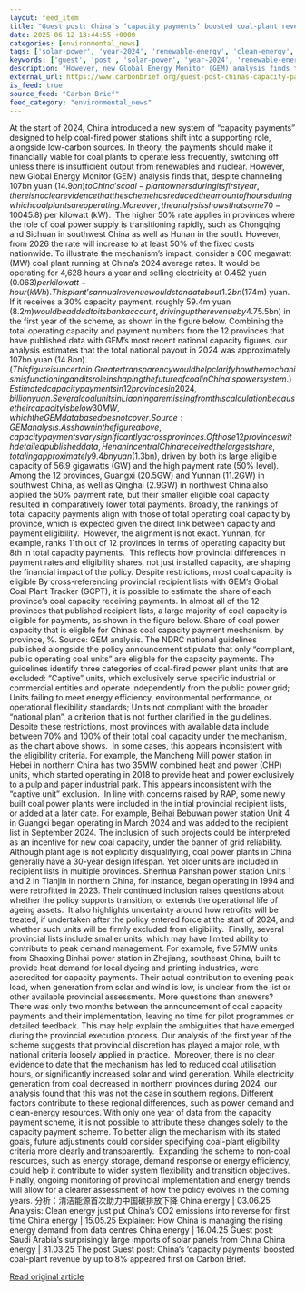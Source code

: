 ```yaml
---
layout: feed_item
title: "Guest post: China’s ‘capacity payments’ boosted coal-plant revenue by up to 8%"
date: 2025-06-12 13:44:55 +0000
categories: [environmental_news]
tags: ['solar-power', 'year-2024', 'renewable-energy', 'clean-energy', 'wind-power']
keywords: ['guest', 'post', 'solar-power', 'year-2024', 'renewable-energy', 'china', 'clean-energy', 'wind-power']
description: "However, new Global Energy Monitor (GEM) analysis finds that, despite channeling 107bn yuan ($14"
external_url: https://www.carbonbrief.org/guest-post-chinas-capacity-payments-boosted-coal-plant-revenue-by-up-to-8/
is_feed: true
source_feed: "Carbon Brief"
feed_category: "environmental_news"
---
```


At the start of 2024, China introduced a new system of “capacity payments” designed to help coal-fired power stations shift into a supporting role, alongside low-carbon sources. In theory, the payments should make it financially viable for coal plants to operate less frequently, switching off unless there is insufficient output from renewables and nuclear. However, new Global Energy Monitor (GEM) analysis finds that, despite channeling 107bn yuan ($14.9bn) to China’s coal-plant owners during its first year, there is no clear evidence that the scheme has reduced the amount of hours during which coal plants are operating. Moreover, the analysis shows that some 70-100% of China’s coal plants received payments, depending on the province, boosting their revenues by around 5-8%. As such, the way the mechanism has been implemented continues to raise questions about its effectiveness in supporting renewable growth and China’s wider energy-transition targets. Rather than encouraging operators to reduce operating hours and emissions, the loose application of eligibility “guardrails” means it could be prolonging coal-plant lifetimes instead. A ‘supporting’ role for coal Like many other countries, China faces the complex challenge of how to decarbonise its power sector while keeping the electricity grid reliable. Following widespread power outages in 2021 and ongoing debates over how to manage the transition, the National Development and Reform Commission (NDRC), China’s powerful central planner, announced a new coal capacity payment mechanism in late 2023. 上微信关注《碳简报》 The policy, which took effect in January 2024, aims to maintain grid reliability, while supporting coal-fired power plants as they shift from a primary electricity source to a “regulating and supporting” role in China’s power mix, according to Han Xue, associate researcher at China Development Research Centre of the State Council.&nbsp; The mechanism provides what is essentially a monthly “standby” payment to eligible public coal plants (see below). The payments are designed to help cover fixed operating costs during periods when coal plants’ output is low, often as a result of high renewable generation. They are also intended to ensure that coal plants are available to switch on during peak demand periods. The national framework sets payment levels at either 30% or 50% of a benchmark coal plant’s total fixed costs, which the NDRC determined to be 330 yuan ($45.8) per kilowatt (kW).&nbsp; The higher 50% rate applies in provinces where the role of coal power supply is transitioning rapidly, such as Chongqing and Sichuan in southwest China as well as Hunan in the south. However, from 2026 the rate will increase to at least 50% of the fixed costs nationwide. To illustrate the mechanism’s impact, consider a 600 megawatt (MW) coal plant running at China’s 2024 average rates. It would be operating for 4,628 hours a year and selling electricity at 0.452 yuan ($0.063) per kilowatt-hour (kWh). This plant’s annual revenue would stand at about 1.2bn ($174m) yuan.&nbsp; If it receives a 30% capacity payment, roughly 59.4m yuan ($8.2m) would be added to its bank account, driving up the revenue by 4.7%. If the rate is at the 50% level, the bump rises to 7.9%. Capacity market criticism From the outset, the policy drew questions and criticisms. Capacity markets in other countries have also sparked debate, including in the UK, Chile and Spain. Early in the first year of implementation of China&#8217;s capacity payments, energy media outlet China Energy News quoted experts saying that the mechanism would gradually change the coal producers’ mindset of &#8220;the more they generate, the more they earn&#8221;.&nbsp; However, other “restrictions” of the mechanism, such as the 330 yuan pay rate being “too low”, would “limit” its “effect” on transition, according to the outlet.&nbsp; Subscribe: China Briefing Sign up to Carbon Brief's free \"China Briefing\" email newsletter. All you need to know about the latest developments relating to China and climate change. Sent to your inbox every Thursday. Energy research institute the Regulatory Assistance Project (RAP) had pointed out that the mechanism is restricted to coal, excluding the “participation of alternative resources” able to offer similar services, such as energy storage or demand response. Issues with the policy meant that it could encourage older coal plants to remain online, as well as potentially “exacerbating” the continued construction of new capacity, according to RAP. After one year of China’s programme, GEM’s analysis finds that, while the policy has contributed to coal power plant revenue, there is still little definitive evidence to show that it is shifting coal to a “supporting” role, as intended.&nbsp; This raises continued questions about the mechanism&#8217;s design, its implementation and whether it aligns with China’s long-term climate and energy objectives such as the “dual-carbon” goals. Adding to the complexity, Lauri Myllyvirta, lead analyst at thinktank the Centre for Research on Energy and Clean Air, highlights a regional divide in China’s power mix from 2020 to 2024 in an article for Dialogue Earth.&nbsp; He says that&nbsp;northern provinces have made more progress towards integrating clean energy than the southern regions, which have been “complacent” due to rich hydro resources. In contrast, others have invested more in wind and solar capacity, as well as in coordinating grid operation with neighbouring areas so as to better manage variable renewable output. These regional disparities complicate any assessment of the capacity mechanism’s impacts. Capacity payments ‘top 100bn yuan’ Only 12 provincial governments have released lists of qualifying plants, providing rare insight into how the capacity payment policy is being implemented. These provinces represent just 38% of the country’s total operating coal capacity, meaning most of the national implementation remains undocumented in the public domain.&nbsp; This partial picture makes it difficult to assess the policy’s broader outcomes, particularly as provinces appear to apply eligibility and enforcement criteria differently. Based on the national policy’s payment levels and the 12 provincial recipient lists, the capacity payments in these provinces alone was more than 40bn yuan ($5.5bn) in the first year of the scheme, as shown in the figure below. Combining the total operating capacity and payment numbers from the 12 provinces that have published data with GEM’s most recent national capacity figures, our analysis estimates that the total national payout in 2024 was approximately 107bn yuan ($14.8bn). (This figure is uncertain. Greater transparency would help clarify how the mechanism is functioning and its role in shaping the future of coal in China’s power system.) Estimated capacity payments in 12 provinces in 2024, billion yuan. Several coal units in Liaoning are missing from this calculation because their capacity is below 30MW, which the GEM database does not cover. Source: GEM analysis. As shown in the figure above, capacity payments vary significantly across provinces. Of those 12 provinces with detailed published data, Henan in central China received the largest share, totaling approximately 9.4bn yuan ($1.3bn), driven by both its large eligible capacity of 56.9 gigawatts (GW) and the high payment rate (50% level).&nbsp; Among the 12 provinces, Guangxi (20.5GW) and Yunnan (11.2GW) in southwest China, as well as Qinghai (2.9GW) in northwest China also applied the 50% payment rate, but their smaller eligible coal capacity resulted in comparatively lower total payments. Broadly, the rankings of total capacity payments align with those of total operating coal capacity by province, which is expected given the direct link between capacity and payment eligibility.&nbsp; However, the alignment is not exact. Yunnan, for example, ranks 11th out of 12 provinces in terms of operating capacity but 8th in total capacity payments.&nbsp; This reflects how provincial differences in payment rates and eligibility shares, not just installed capacity, are shaping the financial impact of the policy. Despite restrictions, most coal capacity is eligible By cross-referencing provincial recipient lists with GEM’s Global Coal Plant Tracker (GCPT), it is possible to estimate the share of each province’s coal capacity receiving payments. In almost all of the 12 provinces that published recipient lists, a large majority of coal capacity is eligible for payments, as shown in the figure below. Share of coal power capacity that is eligible for China’s coal capacity payment mechanism, by province, %. Source: GEM analysis. The NDRC national guidelines published alongside the policy announcement stipulate that only “compliant, public operating coal units” are eligible for the capacity payments. The guidelines identify three categories of coal-fired power plant units that are excluded: “Captive” units, which exclusively serve specific industrial or commercial entities and operate independently from the public power grid; Units failing to meet energy efficiency, environmental performance, or operational flexibility standards; Units not compliant with the broader “national plan”, a criterion that is not further clarified in the guidelines. Despite these restrictions, most provinces with available data include between 70% and 100% of their total coal capacity under the mechanism, as the chart above shows.&nbsp; In some cases, this appears inconsistent with the eligibility criteria. For example, the Mancheng Mill power station in Hebei in northern China has two 35MW combined heat and power (CHP) units, which started operating in 2018 to provide heat and power exclusively to a pulp and paper industrial park. This appears inconsistent with the “captive unit” exclusion.&nbsp; In line with concerns raised by RAP, some newly built coal power plants were included in the initial provincial recipient lists, or added at a later date. For example, Beihai Bebuwan power station Unit 4 in Guangxi began operating in March 2024 and was added to the recipient list in September 2024. The inclusion of such projects could be interpreted as an incentive for new coal capacity, under the banner of grid reliability. Although plant age is not explicitly disqualifying, coal power plants in China generally have a 30-year design lifespan. Yet older units are included in recipient lists in multiple provinces. Shenhua Panshan power station Units 1 and 2 in Tianjin in northern China, for instance, began operating in 1994 and were retrofitted in 2023. Their continued inclusion raises questions about whether the policy supports transition, or extends the operational life of ageing assets.&nbsp; It also highlights uncertainty around how retrofits will be treated, if undertaken after the policy entered force at the start of 2024, and whether such units will be firmly excluded from eligibility.&nbsp; Finally, several provincial lists include smaller units, which may have limited ability to contribute to peak demand management. For example, five 57MW units from Shaoxing Binhai power station in Zhejiang, southeast China, built to provide heat demand for local dyeing and printing industries, were accredited for capacity payments. Their actual contribution to evening peak load, when generation from solar and wind is low, is unclear from the list or other available provincial assessments. More questions than answers? There was only two months between the announcement of coal capacity payments and their implementation, leaving no time for pilot programmes or detailed feedback. This may help explain the ambiguities that have emerged during the provincial execution process. Our analysis of the first year of the scheme suggests that provincial discretion has played a major role, with national criteria loosely applied in practice.&nbsp; Moreover, there is no clear evidence to date that the mechanism has led to reduced coal utilisation hours, or significantly increased solar and wind generation. While electricity generation from coal decreased in northern provinces during 2024, our analysis found that this was not the case in southern regions. Different factors contribute to these regional differences, such as power demand and clean-energy resources. With only one year of data from the capacity payment scheme, it is not possible to attribute these changes solely to the capacity payment scheme. To better align the mechanism with its stated goals, future adjustments could consider specifying coal-plant eligibility criteria more clearly and transparently.&nbsp; Expanding the scheme to non-coal resources, such as energy storage, demand response or energy efficiency, could help it contribute to wider system flexibility and transition objectives.&nbsp; Finally, ongoing monitoring of provincial implementation and energy trends will allow for a clearer assessment of how the policy evolves in the coming years. 分析：清洁能源首次助力中国碳排放下降 China energy | 03.06.25 Analysis: Clean energy just put China’s CO2 emissions into reverse for first time China energy | 15.05.25 Explainer: How China is managing the rising energy demand from data centres China energy | 16.04.25 Guest post: Saudi Arabia&#8217;s surprisingly large imports of solar panels from China China energy | 31.03.25 The post Guest post: China’s ‘capacity payments’ boosted coal-plant revenue by up to 8% appeared first on Carbon Brief.

[Read original article](https://www.carbonbrief.org/guest-post-chinas-capacity-payments-boosted-coal-plant-revenue-by-up-to-8/)
